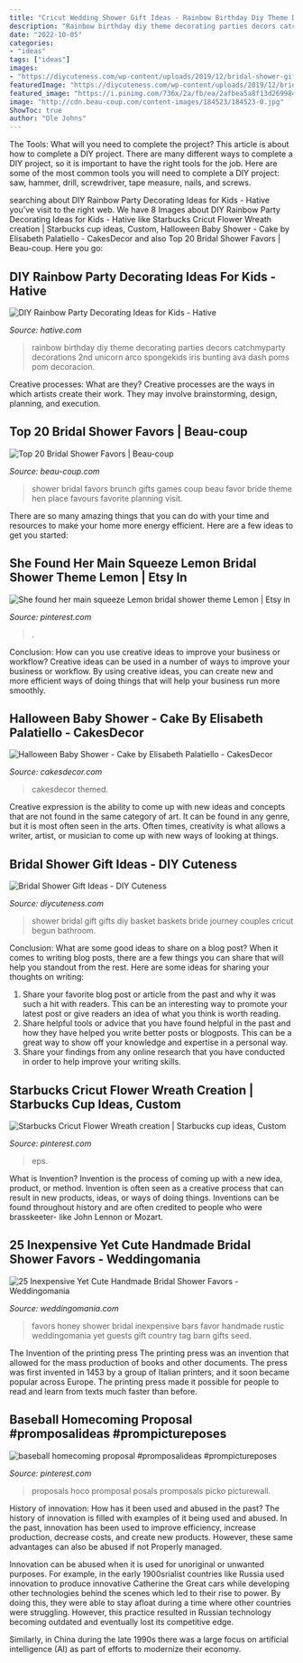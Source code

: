 ```yaml
---
title: "Cricut Wedding Shower Gift Ideas - Rainbow Birthday Diy Theme Decorating Parties Decors Catchmyparty Decorations 2nd Unicorn Arco Spongekids Iris Bunting Ava Dash Poms Pom Decoracion"
description: "Rainbow birthday diy theme decorating parties decors catchmyparty decorations 2nd unicorn arco spongekids iris bunting ava dash poms pom decoracion"
date: "2022-10-05"
categories:
- "ideas"
tags: ["ideas"]
images:
- "https://diycuteness.com/wp-content/uploads/2019/12/bridal-shower-gift-ideas-9.jpg"
featuredImage: "https://diycuteness.com/wp-content/uploads/2019/12/bridal-shower-gift-ideas-9.jpg"
featured_image: "https://i.pinimg.com/736x/2a/fb/ea/2afbea5a8f13d269984bc98bfc925eb4.jpg"
image: "http://cdn.beau-coup.com/content-images/184523/184523-0.jpg"
ShowToc: true
author: "Ole Johns"
---
```



The Tools: What will you need to complete the project?
This article is about how to complete a DIY project. There are many different ways to complete a DIY project, so it is important to have the right tools for the job. Here are some of the most common tools you will need to complete a DIY project: saw, hammer, drill, screwdriver, tape measure, nails, and screws.

	

		
searching about DIY Rainbow Party Decorating Ideas for Kids - Hative you've visit to the right web. We have 8 Images about DIY Rainbow Party Decorating Ideas for Kids - Hative like Starbucks Cricut Flower Wreath creation | Starbucks cup ideas, Custom, Halloween Baby Shower - Cake by Elisabeth Palatiello - CakesDecor and also Top 20 Bridal Shower Favors | Beau-coup. Here you go:
		
    
## DIY Rainbow Party Decorating Ideas For Kids - Hative

<img loading=lazy src="https://hative.com/wp-content/uploads/2014/11/diy-rainbow-party-decorating-ideas/9-rainbow-wall-decors.jpg" onerror="this.onerror=null;this.src='https://tse3.mm.bing.net/th?id=OIP.xzvMCHYn0YUqLiz5Vc2PVAHaLL&amp;pid=15.1';" alt="DIY Rainbow Party Decorating Ideas for Kids - Hative">

_Source: hative.com_

>rainbow birthday diy theme decorating parties decors catchmyparty decorations 2nd unicorn arco spongekids iris bunting ava dash poms pom decoracion. 

	

Creative processes: What are they?
Creative processes are the ways in which artists create their work. They may involve brainstorming, design, planning, and execution.

    
## Top 20 Bridal Shower Favors | Beau-coup

<img loading=lazy src="http://cdn.beau-coup.com/content-images/184523/184523-0.jpg" onerror="this.onerror=null;this.src='https://tse1.mm.bing.net/th?id=OIP.BGF-02knJ7YVqm4DKiFIPQHaLG&amp;pid=15.1';" alt="Top 20 Bridal Shower Favors | Beau-coup">

_Source: beau-coup.com_

>shower bridal favors brunch gifts games coup beau favor bride theme hen place favours favorite planning visit. 

	

There are so many amazing things that you can do with your time and resources to make your home more energy efficient. Here are a few ideas to get you started:

    
## She Found Her Main Squeeze Lemon Bridal Shower Theme Lemon | Etsy In

<img loading=lazy src="https://i.pinimg.com/736x/2a/fb/ea/2afbea5a8f13d269984bc98bfc925eb4.jpg" onerror="this.onerror=null;this.src='https://tse2.mm.bing.net/th?id=OIP.-gkZjTIZQbKDC3VX8UdmSAHaJ3&amp;pid=15.1';" alt="She found her main squeeze Lemon bridal shower theme Lemon | Etsy in">

_Source: pinterest.com_

>. 

	

Conclusion: How can you use creative ideas to improve your business or workflow?
Creative ideas can be used in a number of ways to improve your business or workflow. By using creative ideas, you can create new and more efficient ways of doing things that will help your business run more smoothly.

    
## Halloween Baby Shower - Cake By Elisabeth Palatiello - CakesDecor

<img loading=lazy src="https://pic.cakesdecor.com/m/fyvsbynwnxus5be5d7ay.jpg" onerror="this.onerror=null;this.src='https://tse1.mm.bing.net/th?id=OIP.L_rU84oWRBtRrmI4xrs9cgHaLH&amp;pid=15.1';" alt="Halloween Baby Shower - Cake by Elisabeth Palatiello - CakesDecor">

_Source: cakesdecor.com_

>cakesdecor themed. 

	

Creative expression is the ability to come up with new ideas and concepts that are not found in the same category of art. It can be found in any genre, but it is most often seen in the arts. Often times, creativity is what allows a writer, artist, or musician to come up with new ways of looking at things.

    
## Bridal Shower Gift Ideas - DIY Cuteness

<img loading=lazy src="https://diycuteness.com/wp-content/uploads/2019/12/bridal-shower-gift-ideas-9.jpg" onerror="this.onerror=null;this.src='https://tse3.mm.bing.net/th?id=OIP.z_Kg40CYU5iYBPA0d61xMQHaJ3&amp;pid=15.1';" alt="Bridal Shower Gift Ideas - DIY Cuteness">

_Source: diycuteness.com_

>shower bridal gift gifts diy basket baskets bride journey couples cricut begun bathroom. 

	

Conclusion: What are some good ideas to share on a blog post?
When it comes to writing blog posts, there are a few things you can share that will help you standout from the rest. Here are some ideas for sharing your thoughts on writing:
1. Share your favorite blog post or article from the past and why it was such a hit with readers. This can be an interesting way to promote your latest post or give readers an idea of what you think is worth reading. 
2. Share helpful tools or advice that you have found helpful in the past and how they have helped you write better posts or blogposts. This can be a great way to show off your knowledge and expertise in a personal way. 
3. Share your findings from any online research that you have conducted in order to help improve your writing skills.

    
## Starbucks Cricut Flower Wreath Creation | Starbucks Cup Ideas, Custom

<img loading=lazy src="https://i.pinimg.com/736x/87/0a/3e/870a3e83d66c0e4482447dd3897ac6c9.jpg" onerror="this.onerror=null;this.src='https://tse2.mm.bing.net/th?id=OIP.51G8auONZgtFmF81Av--RAHaJ3&amp;pid=15.1';" alt="Starbucks Cricut Flower Wreath creation | Starbucks cup ideas, Custom">

_Source: pinterest.com_

>eps. 

	

What is Invention?
Invention is the process of coming up with a new idea, product, or method. Invention is often seen as a creative process that can result in new products, ideas, or ways of doing things. Inventions can be found throughout history and are often credited to people who were brasskeeter- like John Lennon or Mozart.

    
## 25 Inexpensive Yet Cute Handmade Bridal Shower Favors - Weddingomania

<img loading=lazy src="http://i.weddingomania.com/2016/05/Honey-Bars-Favors.jpg" onerror="this.onerror=null;this.src='https://tse2.mm.bing.net/th?id=OIP.diBm5lGElqWc0N-8X_cHNgHaLH&amp;pid=15.1';" alt="25 Inexpensive Yet Cute Handmade Bridal Shower Favors - Weddingomania">

_Source: weddingomania.com_

>favors honey shower bridal inexpensive bars favor handmade rustic weddingomania yet guests gift country tag barn gifts seed. 

	

The Invention of the printing press
The printing press was an invention that allowed for the mass production of books and other documents. The press was first invented in 1453 by a group of Italian printers, and it soon became popular across Europe. The printing press made it possible for people to read and learn from texts much faster than before.

    
## Baseball Homecoming Proposal #promposalideas #prompictureposes

<img loading=lazy src="https://i.pinimg.com/736x/1a/26/28/1a26285c38878dc647fb16de90ef5486.jpg" onerror="this.onerror=null;this.src='https://tse1.mm.bing.net/th?id=OIP.ZlX5pqycCymwhWX1p6bkdQHaJ3&amp;pid=15.1';" alt="baseball homecoming proposal #promposalideas #prompictureposes">

_Source: pinterest.com_

>proposals hoco promposal posals promposals picko picturewall. 

	

History of innovation: How has it been used and abused in the past?
The history of innovation is filled with examples of it being used and abused. In the past, innovation has been used to improve efficiency, increase production, decrease costs, and create new products. However, these same advantages can also be abused if not Properly managed.

Innovation can be abused when it is used for unoriginal or unwanted purposes. For example, in the early 1900srialist countries like Russia used innovation to produce innovative Catherine the Great cars while developing other technologies behind the scenes which led to their rise to power. By doing this, they were able to stay afloat during a time where other countries were struggling. However, this practice resulted in Russian technology becoming outdated and eventually lost its competitive edge. 

Similarly, in China during the late 1990s there was a large focus on artificial intelligence (AI) as part of efforts to modernize their economy.

